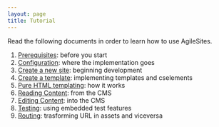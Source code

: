 ```yaml
---
layout: page
title: Tutorial
---
```

Read the following documents in order to learn how to use AgileSites.

1. [Prerequisites](tutorial/Prerequisites.html): before you start
1. [Configuration](tutorial/Configuration.html): where the implementation goes
1. [Create a new site](tutorial/NewSite.html): beginning development
1. [Create a template](tutorial/NewTemplate.html): implementing templates and cselements
1. [Pure HTML templating](tutorial/Picker.html): how it works
1. [Reading Content](tutorial/ReadContent.html): from the CMS
1. [Editing Content](tutorial/EditContent.html): into the CMS
1. [Testing](tutorial/Testing.html): using embedded test features
1. [Routing](tutorial/Routing.html): trasforming URL in assets and viceversa 
